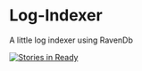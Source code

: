 Log-Indexer
===========

A little log indexer using RavenDb

[![Stories in Ready](https://badge.waffle.io/JuanjoFuchs/Log-Indexer.png)](http://waffle.io/JuanjoFuchs/Log-Indexer) 